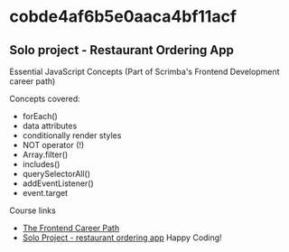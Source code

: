 # cobde4af6b5e0aaca4bf11acf

## Solo project - Restaurant Ordering App

Essential JavaScript Concepts (Part of Scrimba's Frontend Development career path)

Concepts covered:
- forEach()
- data attributes
- conditionally render styles
- NOT operator (!)
- Array.filter()
- includes()
- querySelectorAll()
- addEventListener()
- event.target

Course links

- [The Frontend Career Path](https://scrimba.com/learn/frontend)
- [Solo Project - restaurant ordering app](https://scrimba.com/learn/frontend/solo-project-restaurant-ordering-app-co72e499baf5f48346e5975cf)
Happy Coding!
